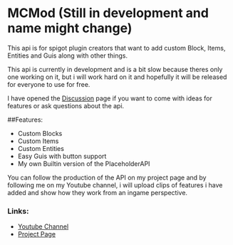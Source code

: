 # MCMod (Still in development and name might change)
This api is for spigot plugin creators that want to add custom Block, Items, Entities and Guis along with other things.

This api is currently in development and is a bit slow because theres only one working on it, but i will work hard on it and hopefully it will be released for everyone to use for free.

I have opened the [Discussion](https://github.com/PandaDap2006/MCMod/discussions) page if you want to come with ideas for features or ask questions about the api.

##Features:
* Custom Blocks
* Custom Items
* Custom Entities
* Easy Guis with button support
* My own Builtin version of the PlaceholderAPI

You can follow the production of the API on my project page and by following me on my Youtube channel, i will upload clips of features i have added and show how they work from an ingame perspective.

### Links:
* [Youtube Channel](https://www.youtube.com/@Focus-Development)
* [Project Page](https://github.com/users/PandaDap2006/projects/1)
